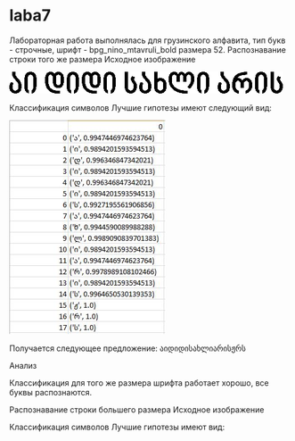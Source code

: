 # laba7
Лабораторная работа выполнялась для грузинского алфавита, тип букв - строчные, шрифт - bpg_nino_mtavruli_bold размера 52.
Распознавание строки того же размера
Исходное изображение

![](./images/sentence_black.bmp)

Классификация символов
Лучшие гипотезы имеют следующий вид:


![](./images/nor.JPG)


Получается следующее предложение:
აიდიდისახლიარისჟრს

Анализ

Классификация для того же размера шрифта работает хорошо, все буквы распознаются.

Распознавание строки большего размера
Исходное изображение
 

Классификация символов
Лучшие гипотезы имеют вид:

